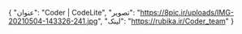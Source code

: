 {
  "عنوان": "Coder | CodeLite",
  "تصویر": "https://8pic.ir/uploads/IMG-20210504-143326-241.jpg",
  "لینک": "https://rubika.ir/Coder_team"
}
